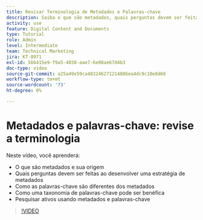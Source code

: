 ```yaml
---
title: Revisar Terminologia de Metadados e Palavras-chave
description: Saiba o que são metadados, quais perguntas devem ser feitas ao desenvolver uma estratégia de metadados e muito mais no [!UICONTROL DAM DO WORKFRONT].
activity: use
feature: Digital Content and Documents
type: Tutorial
role: Admin
level: Intermediate
team: Technical Marketing
jira: KT-8971
exl-id: 566415e9-f9a5-4038-aae7-6e08ae67d4b3
doc-type: video
source-git-commit: a25a49e59ca483246271214886ea4dc9c10e8d66
workflow-type: tm+mt
source-wordcount: '73'
ht-degree: 0%

---
```


# Metadados e palavras-chave: revise a terminologia

Neste vídeo, você aprenderá:

* O que são metadados e sua origem
* Quais perguntas devem ser feitas ao desenvolver uma estratégia de metadados
* Como as palavras-chave são diferentes dos metadados
* Como uma taxonomia de palavras-chave pode ser benéfica
* Pesquisar ativos usando metadados e palavras-chave

>[!VIDEO](https://video.tv.adobe.com/v/335234/?quality=12&learn=on)
